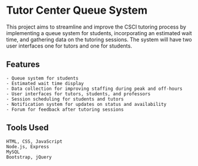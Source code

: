 # Tutor Center Queue System

This project aims to streamline and improve the CSCI tutoring process by implementing a queue system for students, incorporating an estimated wait time, and gathering data on the tutoring sessions. The system will have two user interfaces one for tutors and one for students.
## Features

    - Queue system for students
    - Estimated wait time display
    - Data collection for improving staffing during peak and off-hours
    - User interfaces for tutors, students, and professors
    - Session scheduling for students and tutors
    - Notification system for updates on status and availability
    - Forum for feedback after tutoring sessions

## Tools Used

    HTML, CSS, JavaScript
    Node.js, Express
    MySQL
    Bootstrap, jQuery
 
